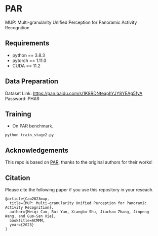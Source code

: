 # PAR
MUP: Multi-granularity Unified Perception for Panoramic Activity Recognition
## Requirements
- python == 3.8.3
- pytorch == 1.11.0
- CUDA == 11.2
## Data Preparation
Dataset Link: https://pan.baidu.com/s/1K8RDNteaphYJY8YEAg5fyA Password: PHAR
## Training
- On PAR benchmark.
```
python train_stage2.py
```
## Acknowledgements
This repo is based on [PAR](https://github.com/RuizeHan/PAR), thanks to the original authors for their works!
## Citation
Please cite the following paper if you use this repository in your reseach.
```
@article{Cao2023mup,
  title={MUP: Multi-granularity Unified Perception for Panoramic Activity Recognition},
  author={Meiqi Cao, Rui Yan, Xiangbo Shu, Jiachao Zhang, Jinpeng Wang, and Guo-Sen Xie},
  booktitle=ACMMM,
  year={2023}
}
 ```
